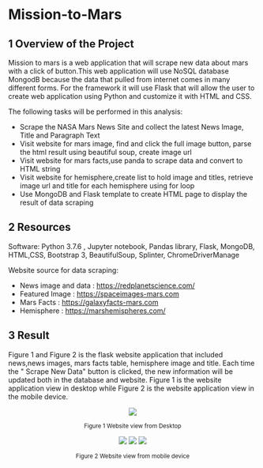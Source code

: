 # Mission-to-Mars
## 1 Overview of the Project
Mission to mars is a web application that will scrape new data about mars  with a click of button.This web application will use NoSQL database MongodB because the data that pulled from internet comes in many different forms. For the framework it will use Flask that will allow the user to create web application using Python and customize it with HTML and CSS.

The following tasks will be performed in this analysis:
* Scrape the NASA Mars News Site and collect the latest News Image, Title and Paragraph Text
* Visit website for mars image, find and click the full image button, parse the html result using beautiful soup, create image url
* Visit website for mars facts,use panda to scrape data and convert to HTML string
* Visit website for hemisphere,create list to hold image and titles, retrieve image url and title for each hemisphere using for loop
* Use MongoDB and Flask template to create HTML page to display the result of data scraping 


## 2 Resources
Software: Python 3.7.6 , Jupyter notebook, Pandas library, Flask, MongoDB, HTML,CSS, Bootstrap 3, BeautifulSoup, Splinter, ChromeDriverManage

Website source for data scraping:
* News image and data : https://redplanetscience.com/
* Featured Image      : https://spaceimages-mars.com
* Mars Facts          : https://galaxyfacts-mars.com
* Hemisphere          : https://marshemispheres.com/

## 3 Result
Figure 1  and Figure 2 is the flask website application  that included news,news images, mars facts table, hemisphere image and title. Each time the " Scrape New Data" button is clicked, the new information will be updated both in the database and website. Figure 1 is the website application view in desktop  while Figure 2 is the website application view in the mobile device.

<p align="center">
    <img src="https://user-images.githubusercontent.com/88597187/139542385-4a443012-7ce7-403f-b870-69010320610f.png"/>
</p>

<p align="center">
  <sub> Figure 1 Website view from Desktop  </sub>
</p>

<p align="center">
    <img src="https://user-images.githubusercontent.com/88597187/139542662-9d402532-94a4-4217-8387-5ee3ccc8b80b.png"/>
  <img src="https://user-images.githubusercontent.com/88597187/139556882-de00c33c-dd8a-4c19-9cc5-cb4c713f6371.png"/>
   <img src="https://user-images.githubusercontent.com/88597187/139542677-9b510f9d-695b-4806-8ca5-98ce82fbf553.png"/>
</p>

<p align="center">
  <sub> Figure 2 Website view from mobile device  </sub>
</p>



